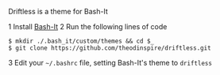 Driftless is a theme for Bash-It

1 Install [Bash-It](https://github.com/Bash-it/bash-it)
2 Run the following lines of code
```
$ mkdir ./.bash_it/custom/themes && cd $_
$ git clone https://github.com/theodinspire/driftless.git
```
3 Edit your `~/.bashrc` file, setting Bash-It's theme to `driftless`
